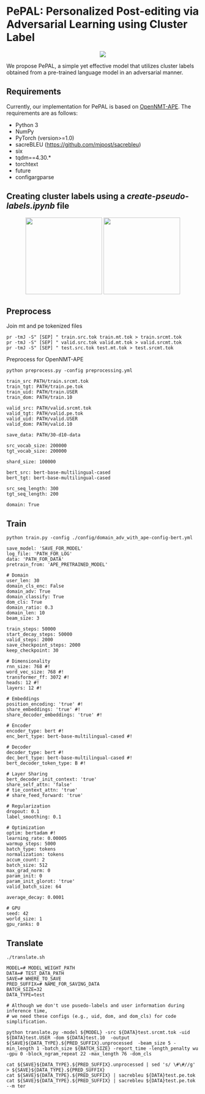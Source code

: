 # PePAL: Personalized Post-editing via Adversarial Learning using Cluster Label
<p align="center">
  <img src="https://user-images.githubusercontent.com/75927860/102007704-b22e2e80-3d6e-11eb-9b02-9cba04759b4b.png">
</p>
We propose PePAL, a simple yet effective model that utilizes cluster labels obtained from a pre-trained language model in an adversarial manner.

## Requirements
Currently, our implementation for PePAL is based on [OpenNMT-APE](https://github.com/deep-spin/OpenNMT-APE). The requirements are as follows:
- Python 3
- NumPy
- PyTorch (version>=1.0)
- sacreBLEU (https://github.com/mjpost/sacrebleu)
- six
- tqdm==4.30.*
- torchtext
- future
- configargparse

## Creating cluster labels using a *create-pseudo-labels.ipynb* file
<p align="center">
  <img src="https://user-images.githubusercontent.com/75927860/102007748-0e914e00-3d6f-11eb-951a-22e7d13da23d.png" width=200 height=200>
  <img src="https://user-images.githubusercontent.com/75927860/102007754-1cdf6a00-3d6f-11eb-8644-ea0865681916.png" width=200 height=200>
</p>

## Preprocess
Join mt and pe tokenized files
```
pr -tmJ -S" [SEP] " train.src.tok train.mt.tok > train.srcmt.tok
pr -tmJ -S" [SEP] " valid.src.tok valid.mt.tok > valid.srcmt.tok
pr -tmJ -S" [SEP] " test.src.tok test.mt.tok > test.srcmt.tok
```
Preprocess for OpenNMT-APE
```
python preprocess.py -config preprocessing.yml
```

```
train_src PATH/train.srcmt.tok
train_tgt: PATH/train.pe.tok
train_uid: PATH/train.USER
train_dom: PATH/train.10

valid_src: PATH/valid.srcmt.tok
valid_tgt: PATH/valid.pe.tok
valid_uid: PATH/valid.USER
valid_dom: PATH/valid.10

save_data: PATH/30-d10-data

src_vocab_size: 200000
tgt_vocab_size: 200000

shard_size: 100000

bert_src: bert-base-multilingual-cased
bert_tgt: bert-base-multilingual-cased

src_seq_length: 300
tgt_seq_length: 200

domain: True
```

## Train
```
python train.py -config ./config/domain_adv_with_ape-config-bert.yml
```

```
save_model: 'SAVE_FOR_MODEL'
log_file: 'PATH_FOR_LOG'
data: 'PATH_FOR_DATA'
pretrain_from: 'APE_PRETRAINED_MODEL'

# Domain
user_len: 30
domain_cls_enc: False
domain_adv: True
domain_classify: True
dom_cls: True
domain_ratio: 0.3
domain_len: 10
beam_size: 3

train_steps: 50000
start_decay_steps: 50000
valid_steps: 2000
save_checkpoint_steps: 2000
keep_checkpoint: 30

# Dimensionality
rnn_size: 768 #!
word_vec_size: 768 #!
transformer_ff: 3072 #!
heads: 12 #!
layers: 12 #!

# Embeddings
position_encoding: 'true' #!
share_embeddings: 'true' #!
share_decoder_embeddings: 'true' #!

# Encoder
encoder_type: bert #!
enc_bert_type: bert-base-multilingual-cased #!

# Decoder
decoder_type: bert #!
dec_bert_type: bert-base-multilingual-cased #!
bert_decoder_token_type: B #!

# Layer Sharing
bert_decoder_init_context: 'true'
share_self_attn: 'false'
# tie_context_attn: 'true'
# share_feed_forward: 'true'

# Regularization
dropout: 0.1
label_smoothing: 0.1

# Optimization
optim: bertadam #!
learning_rate: 0.00005
warmup_steps: 5000
batch_type: tokens
normalization: tokens
accum_count: 2
batch_size: 512
max_grad_norm: 0
param_init: 0
param_init_glorot: 'true'
valid_batch_size: 64

average_decay: 0.0001

# GPU
seed: 42
world_size: 1
gpu_ranks: 0
```
## Translate
```
./translate.sh
```

```
MODEL=# MODEL_WEIGHT_PATH
DATA=# TEST_DATA_PATH
SAVE=# WHERE_TO_SAVE
PRED_SUFFIX=# NAME_FOR_SAVING_DATA
BATCH_SIZE=32
DATA_TYPE=test

# Although we don't use pusedo-labels and user information during inference time, 
# we need these configs (e.g., uid, dom, and dom_cls) for code simplification.

python translate.py -model ${MODEL} -src ${DATA}test.srcmt.tok -uid ${DATA}test.USER -dom ${DATA}test.10  -output ${SAVE}${DATA_TYPE}.${PRED_SUFFIX}.unprocessed  -beam_size 5 -min_length 1 -batch_size ${BATCH_SIZE} -report_time -length_penalty wu -gpu 0 -block_ngram_repeat 22 -max_length 76 -dom_cls

cat ${SAVE}${DATA_TYPE}.${PRED_SUFFIX}.unprocessed | sed 's/ \#\#//g' > ${SAVE}${DATA_TYPE}.${PRED_SUFFIX}
cat ${SAVE}${DATA_TYPE}.${PRED_SUFFIX} | sacrebleu ${DATA}test.pe.tok
cat ${SAVE}${DATA_TYPE}.${PRED_SUFFIX} | sacrebleu ${DATA}test.pe.tok --m ter
```
